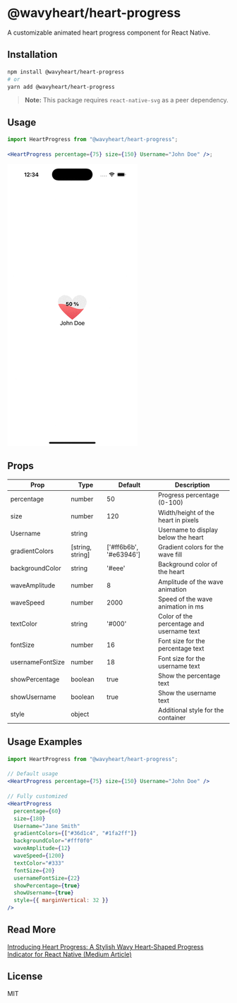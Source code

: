 # @wavyheart/heart-progress

A customizable animated heart progress component for React Native.

## Installation

```sh
npm install @wavyheart/heart-progress
# or
yarn add @wavyheart/heart-progress
```

> **Note:** This package requires `react-native-svg` as a peer dependency.

## Usage

```jsx
import HeartProgress from "@wavyheart/heart-progress";

<HeartProgress percentage={75} size={150} Username="John Doe" />;
```

![Demo](./demo.gif)

## Props

| Prop             | Type             | Default                | Description                               |
| ---------------- | ---------------- | ---------------------- | ----------------------------------------- |
| percentage       | number           | 50                     | Progress percentage (0-100)               |
| size             | number           | 120                    | Width/height of the heart in pixels       |
| Username         | string           |                        | Username to display below the heart       |
| gradientColors   | [string, string] | ['#ff6b6b', '#e63946'] | Gradient colors for the wave fill         |
| backgroundColor  | string           | '#eee'                 | Background color of the heart             |
| waveAmplitude    | number           | 8                      | Amplitude of the wave animation           |
| waveSpeed        | number           | 2000                   | Speed of the wave animation in ms         |
| textColor        | string           | '#000'                 | Color of the percentage and username text |
| fontSize         | number           | 16                     | Font size for the percentage text         |
| usernameFontSize | number           | 18                     | Font size for the username text           |
| showPercentage   | boolean          | true                   | Show the percentage text                  |
| showUsername     | boolean          | true                   | Show the username text                    |
| style            | object           |                        | Additional style for the container        |

## Usage Examples

```jsx
import HeartProgress from "@wavyheart/heart-progress";

// Default usage
<HeartProgress percentage={75} size={150} Username="John Doe" />

// Fully customized
<HeartProgress
  percentage={60}
  size={180}
  Username="Jane Smith"
  gradientColors={["#36d1c4", "#1fa2ff"]}
  backgroundColor="#fff0f0"
  waveAmplitude={12}
  waveSpeed={1200}
  textColor="#333"
  fontSize={20}
  usernameFontSize={22}
  showPercentage={true}
  showUsername={true}
  style={{ marginVertical: 32 }}
/>
```

## Read More

[Introducing Heart Progress: A Stylish Wavy Heart-Shaped Progress Indicator for React Native (Medium Article)](https://medium.com/@ashraz.developer/introducing-heart-progress-a-stylish-wavy-heart-shaped-progress-indicator-for-react-native-72593e783539)

## License

MIT
